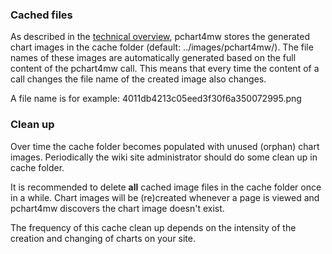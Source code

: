### Cached files ###
As described in the [technical overview](TechnicalOverview.md), pchart4mw stores the generated chart images in the cache folder (default: ../images/pchart4mw/). The file names of these images are automatically generated based on the full content of the pchart4mw call. This means that every time the content of a call changes the file name of the created image also changes.

A file name is for example: 4011db4213c05eed3f30f6a350072995.png

### Clean up ###
Over time the cache folder becomes populated with unused (orphan) chart images. Periodically the wiki site administrator should do some clean up in cache folder.

It is recommended to delete **all** cached image files in the cache folder once in a while. Chart images will be (re)created whenever a page is viewed and pchart4mw discovers the chart image doesn't exist.

The frequency of this cache clean up depends on the intensity of the creation and changing of charts on your site.